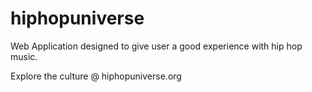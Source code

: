 # hiphopuniverse
Web Application designed to give user a good experience with hip hop music.


Explore the culture @  hiphopuniverse.org
